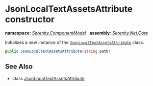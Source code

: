 # JsonLocalTextAssetsAttribute constructor
**namespace:** *[Serenity.ComponentModel](../../README.md#serenity.componentmodel-namespace)*   **assembly**: *[Serenity.Net.Core](../../README.md)*

Initializes a new instance of the [`JsonLocalTextAssetsAttribute`](../JsonLocalTextAssetsAttribute.md) class.

```csharp
public JsonLocalTextAssetsAttribute(string path)
```

## See Also

* class [JsonLocalTextAssetsAttribute](../JsonLocalTextAssetsAttribute.md)
